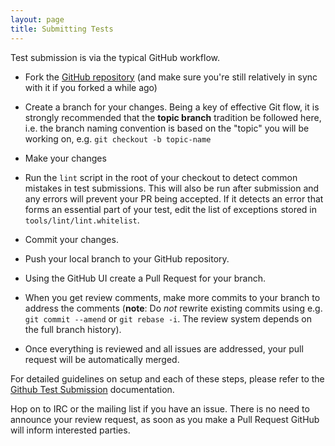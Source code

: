 ```yaml
---
layout: page
title: Submitting Tests
---
```

Test submission is via the typical GitHub workflow.

* Fork the [GitHub repository][repo] (and make sure you're still relatively in
sync with it if you forked a while ago)

* Create a branch for your changes. Being a key of effective Git flow, it is
strongly recommended that the **topic branch** tradition be followed here,
i.e. the branch naming convention is based on the "topic" you will be working
on, e.g. `git checkout -b topic-name`

* Make your changes

* Run the `lint` script in the root of your checkout to detect common
  mistakes in test submissions. This will also be run after submission
  and any errors will prevent your PR being accepted. If it detects an
  error that forms an essential part of your test, edit the list of
  exceptions stored in `tools/lint/lint.whitelist`.

* Commit your changes.

* Push your local branch to your GitHub repository.

* Using the GitHub UI create a Pull Request for your branch.

* When you get review comments, make more commits to your branch to
  address the comments (**note**: Do *not* rewrite existing commits using
  e.g. `git commit --amend` or `git rebase -i`. The review system
  depends on the full branch history).

* Once everything is reviewed and all issues are addressed, your pull
  request will be automatically merged.

For detailed guidelines on setup and each of these steps, please refer to the
[Github Test Submission][github101] documentation.

Hop on to IRC or the mailing list if you have an issue. There is no
need to announce your review request, as soon as you make a Pull
Request GitHub will inform interested parties.

[repo]: https://github.com/w3c/web-platform-tests/
[github101]: ../appendix/github-101.html
